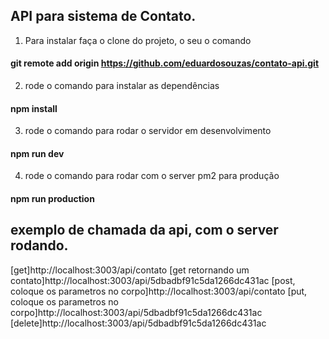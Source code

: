 ## API para sistema de Contato.

1. Para instalar faça o clone do projeto, o seu o comando 
#### git remote add origin https://github.com/eduardosouzas/contato-api.git 

2. rode o comando para instalar as dependências
#### npm install

3. rode o comando para rodar o servidor em desenvolvimento
#### npm run dev

4. rode o comando para rodar com o server pm2 para produção
#### npm run production


## exemplo de chamada da api, com o server rodando.

[get]http://localhost:3003/api/contato
[get retornando um contato]http://localhost:3003/api/5dbadbf91c5da1266dc431ac
[post, coloque os parametros no corpo]http://localhost:3003/api/contato
[put, coloque os parametros no corpo]http://localhost:3003/api/5dbadbf91c5da1266dc431ac
[delete]http://localhost:3003/api/5dbadbf91c5da1266dc431ac